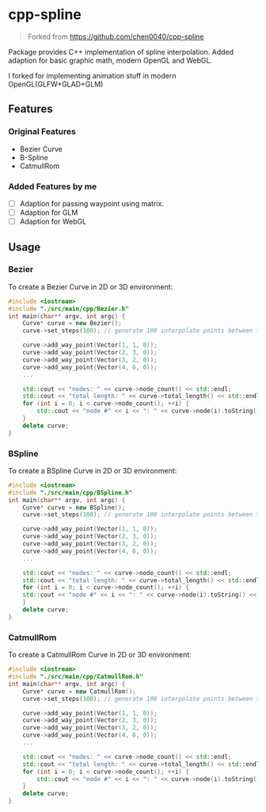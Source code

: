 # cpp-spline

> Forked from <https://github.com/chen0040/cpp-spline>

Package provides C++ implementation of spline interpolation. Added adaption for basic graphic math, modern OpenGL and WebGL.

I forked for implementing animation stuff in modern OpenGL(GLFW+GLAD+GLM)

## Features

### Original Features

* Bezier Curve
* B-Spline
* CatmullRom

### Added Features by me

* [ ] Adaption for passing waypoint using matrix.
* [ ] Adaption for GLM
* [ ] Adaption for WebGL

## Usage

### Bezier

To create a Bezier Curve in 2D or 3D environment:

```cpp
#include <iostream>
#include "./src/main/cpp/Bezier.h"
int main(char** argv, int argc) {
    Curve* curve = new Bezier();
    curve->set_steps(100); // generate 100 interpolate points between the last 4 way points

    curve->add_way_point(Vector(1, 1, 0));
    curve->add_way_point(Vector(2, 3, 0));
    curve->add_way_point(Vector(3, 2, 0));
    curve->add_way_point(Vector(4, 6, 0));
    ...

    std::cout << "nodes: " << curve->node_count() << std::endl;
    std::cout << "total length: " << curve->total_length() << std::endl;
    for (int i = 0; i < curve->node_count(); ++i) {
        std::cout << "node #" << i << ": " << curve->node(i).toString() << " (length so far: " << curve->length_from_starting_point(i) << ")" << std::endl;
    }
    delete curve;
}
```

### BSpline

To create a BSpline Curve in 2D or 3D environment:

```cpp
#include <iostream>
#include "./src/main/cpp/BSpline.h"
int main(char** argv, int argc) {
    Curve* curve = new BSpline();
    curve->set_steps(100); // generate 100 interpolate points between the last 4 way points

    curve->add_way_point(Vector(1, 1, 0));
    curve->add_way_point(Vector(2, 3, 0));
    curve->add_way_point(Vector(3, 2, 0));
    curve->add_way_point(Vector(4, 6, 0));
    ...

    std::cout << "nodes: " << curve->node_count() << std::endl;
    std::cout << "total length: " << curve->total_length() << std::endl;
    for (int i = 0; i < curve->node_count(); ++i) {
    std::cout << "node #" << i << ": " << curve->node(i).toString() << " (length so far: " << curve->length_from_starting_point(i) << ")" << std::endl;
    }
    delete curve;
}
```

### CatmullRom

To create a CatmullRom Curve in 2D or 3D environment:

```cpp
#include <iostream>
#include "./src/main/cpp/CatmullRom.h"
int main(char** argv, int argc) {
    Curve* curve = new CatmullRom();
    curve->set_steps(100); // generate 100 interpolate points between the last 4 way points

    curve->add_way_point(Vector(1, 1, 0));
    curve->add_way_point(Vector(2, 3, 0));
    curve->add_way_point(Vector(3, 2, 0));
    curve->add_way_point(Vector(4, 6, 0));
    ...

    std::cout << "nodes: " << curve->node_count() << std::endl;
    std::cout << "total length: " << curve->total_length() << std::endl;
    for (int i = 0; i < curve->node_count(); ++i) {
        std::cout << "node #" << i << ": " << curve->node(i).toString() << " (length so far: " << curve->length_from_starting_point(i) << ")" << std::endl;
    }
    delete curve;
}
```
